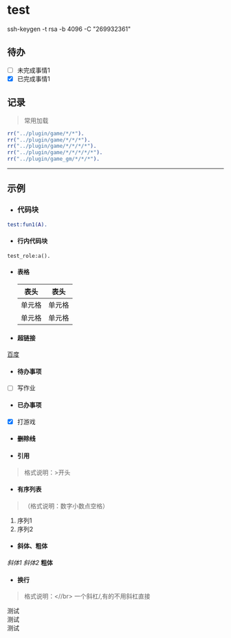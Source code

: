 # test
ssh-keygen -t rsa -b 4096 -C "269932361"



## 待办

- [ ] 未完成事情1
- [X] 已完成事情1

## 记录

> 常用加载

  ```erlang
  rr("../plugin/game/*/*").
  rr("../plugin/game/*/*/*").
  rr("../plugin/game/*/*/*/*").
  rr("../plugin/game/*/*/*/*/*").
  rr("../plugin/game_gm/*/*/*"). 
  ```

---

## 示例

- ###  代码块

```erlang
test:fun1(A).
```

- ####  行内代码块

`test_role:a().`
  
- #### 表格
  
  | 表头   | 表头   |
  | ------ | ------ |
  | 单元格 | 单元格 |
  | 单元格 | 单元格 |
  
- #### 超链接

[百度](www.baidu.com)
  
- #### 待办事项

- [ ] 写作业

- #### 已办事项  

- [x] 打游戏

- #### ~~删除线~~

- #### 引用
>
>格式说明：>开头
  
- #### 有序列表
>
>（格式说明：数字小数点空格）

1. 序列1
2. 序列2

- #### 斜体、粗体

_斜体1_
_斜体2_
**粗体**

- #### 换行
>
>格式说明：<//br> 一个斜杠/,有的不用斜杠直接<br>

测试</br>测试</br>测试
